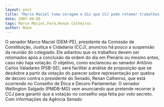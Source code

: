 ```yaml
---
layout: post
title: "Marco Maciel toma coragem e diz que CCJ pode retomar trabalhos ainda hoje para analisar caso Renan "
date: 2007-09-05
tags: Marco Maciel,Pará,Renan Calheiros
author: None
---
```

O senador Marco Maciel (DEM-PE), presidente da Comiss&atilde;o de Constitui&ccedil;&atilde;o, Justi&ccedil;a e Cidadania (CCJ), anunciou h&aacute; pouco a suspens&atilde;o da reuni&atilde;o do colegiado. Ele adiantou que os trabalhos devem ser retomados ap&oacute;s a conclus&atilde;o da ordem do dia em Plen&aacute;rio ou mesmo antes, caso n&atilde;o haja vota&ccedil;&atilde;o. 
O objetivo, como esclareceu ao senador Ant&ocirc;nio Carlos Valadares (PSB-SE), ser&aacute; facilitar a an&aacute;lise de proposi&ccedil;&atilde;o que se desdobre a partir da vota&ccedil;&atilde;o do parecer sobre representa&ccedil;&atilde;o por quebra de decoro contra o presidente do Senado, Renan Calheiros, que est&aacute; ocorrendo no Conselho de &Eacute;tica e Decoro Parlamentar. 
O senador Wellington Salgado (PMDB-MG) vem anunciando que pretende recorrer &agrave; CCJ para garantir que a vota&ccedil;&atilde;o no conselho seja feita por voto secreto.
Com informa&ccedil;&otilde;es da Ag&ecirc;ncia Senado 